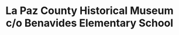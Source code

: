 ---
layout: repo
title: "La Paz County Historical Museum c/o Benavides Elementary School"
id: 17795
permalink: repos/17795/
---